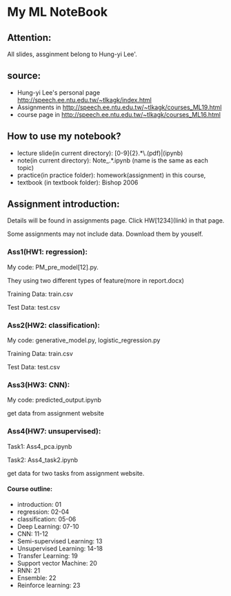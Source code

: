 # My ML NoteBook

## Attention:
All slides, assginment belong to Hung-yi Lee'.

## source: 
* Hung-yi Lee's personal page http://speech.ee.ntu.edu.tw/~tlkagk/index.html 
* Assignments in http://speech.ee.ntu.edu.tw/~tlkagk/courses_ML19.html 
* course page in http://speech.ee.ntu.edu.tw/~tlkagk/courses_ML16.html 

## How to use my notebook?
* lecture slide(in current directory): [0-9]{2}.*\\.(pdf)|(ipynb)
* note(in current directory): Note_\.*.ipynb (name is the same as each topic)
* practice(in practice folder): homework(assignment) in this course, 
* textbook (in textbook folder): Bishop 2006

## Assignment introduction:

Details will be found in assignments page. Click HW\[1234\](link) in that page.

Some assignments may not include data. Download them by youself.

### Ass1(HW1: regression):

My code: PM_pre_model\[12\].py.

They using two different types of feature(more in report.docx)

Training Data: train.csv

Test Data: test.csv

### Ass2(HW2: classification):

My code: generative_model.py, logistic_regression.py

Training Data: train.csv

Test Data: test.csv

### Ass3(HW3: CNN):

My code: predicted_output.ipynb

get data from assignment website

### Ass4(HW7: unsupervised):

Task1: Ass4_pca.ipynb

Task2: Ass4_task2.ipynb

get data for two tasks from assignment website.

#### Course outline:
* introduction: 01
* regression: 02-04
* classification: 05-06
* Deep Learning: 07-10
* CNN: 11-12
* Semi-supervised Learning: 13
* Unsupervised Learning: 14-18
* Transfer Learning: 19
* Support vector Machine: 20
* RNN: 21
* Ensemble: 22
* Reinforce learning: 23